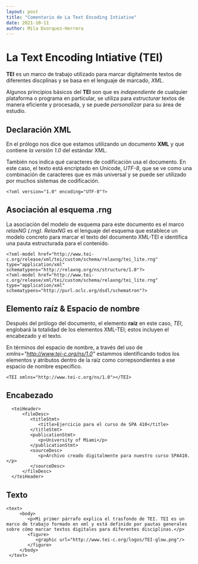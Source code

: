 ```yaml
---
layout: post
title: "Comentario de La Text Encoding Intiative"
date: 2021-10-11
author: Mila Dvorquez-Herrera
---
```


# La Text Encoding Intiative (TEI)

**TEI** es un marco de trabajo utilizado para marcar digitalmente textos de diferentes discplinas y se basa en el lenguaje de marcado, *XML*.

Algunos principios básicos del **TEI** son que es *independiente* de cualquier plataforma o programa en particular, se utiliza para *estructurar* textos de manera eficiente y procesada, y se puede *personalizar* para su área de estudio. 


## Declaración XML 

En el prólogo nos dice que estamos utilizando un documento **XML** y que contiene *la versión 1.0* del estándar XML. 

También nos indica qué caracteres de codificación usa el documento. En este caso, el texto está encriptado en Unicode, *UTF-8*, que se ve como una combinación de caracteres que es más universal y se puede ser utilizado por muchos sistemas de codificación.

```
<?xml version="1.0" encoding="UTF-8"?>
```
## Asociación al esquema .rng

La asociación del modelo de esquema para este documento es el marco *relaxNG (.rng)*. *RelaxNG* es el lenguaje del esquema que establece un modelo concreto para marcar el texto del documento XML-TEI e identifica una pauta estructurada para el contenido. 

```
<?xml-model href="http://www.tei-c.org/release/xml/tei/custom/schema/relaxng/tei_lite.rng" type="application/xml" schematypens="http://relaxng.org/ns/structure/1.0"?>
<?xml-model href="http://www.tei-c.org/release/xml/tei/custom/schema/relaxng/tei_lite.rng" type="application/xml"
schematypens="http://purl.oclc.org/dsdl/schematron"?>
```
## Elemento raíz & Espacio de nombre	

Después del prólogo del documento, el elemento **raíz** en este caso, *TEI*, englobará la totalidad de los elementos XML-TEI; estos incluyen el encabezado y el texto. 

En términos del espacio de nombre, a través del uso de *xmlns="http://www.tei-c.org/ns/1.0"* estammos identificando todos los elementos y atributos dentro de la raíz como correpsondientes a ese espacio de nombre específico. 

```
<TEI xmlns="http://www.tei-c.org/ns/1.0"></TEI> 
```
## Encabezado
```
  <teiHeader>
      <fileDesc>
         <titleStmt>
            <title>Ejercicio para el curso de SPA 410</title>
         </titleStmt>
         <publicationStmt>
            <p>University of Miami</p>        
         </publicationStmt>
         <sourceDesc>
            <p>Archivo creado digitalmente para nuestro curso SPA410.</p>
         </sourceDesc>
      </fileDesc>
  </teiHeader>
  ```
## Texto
 
 ```
 <text>
      <body>
         <p>Mi primer párrafo explica el trasfondo de TEI. TEI es un marco de trabajo formado en xml y está definido por pautas generales sobre cómo marcar textos digitales para diferentes disciplinas.</p>
         <figure>
            <graphic url="http://www.tei-c.org/logos/TEI-glow.png"/>
         </figure>
      </body>
  </text>
```
